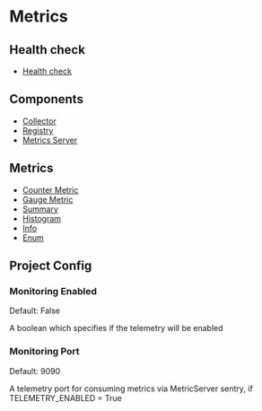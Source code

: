 # Metrics

## Health check

- [Health check](Healthcheck.md)

## Components

- [Collector](Collector.md)
- [Registry](Registry.md)
- [Metrics Server](MetricsServer.md)

## Metrics

- [Counter Metric](Counter.md)
- [Gauge Metric](Gauge.md)
- [Summary](Summary.md)
- [Histogram](Histogram.md)
- [Info](Info.md)
- [Enum](Enum.md)

## Project Config

### Monitoring Enabled

Default: False

A boolean which specifies if the telemetry will be enabled

### Monitoring Port

Default: 9090

A telemetry port for consuming metrics via MetricServer sentry, if TELEMETRY_ENABLED = True

